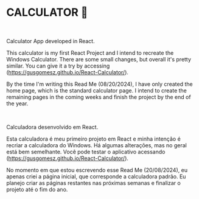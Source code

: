 # CALCULATOR 🧮

<br />

Calculator App developed in React.

This calculator is my first React Project and I intend to recreate the Windows Calculator. There are some small changes, but overall it's pretty similar. You can give it a try by accessing (https://gusgomesz.github.io/React-Calculator/). 

By the time I'm writing this Read Me (08/20/2024), I have only created the home page, which is the standard calculator page. I intend to create the remaining pages in the coming weeks and finish the project by the end of the year.

<br />

Calculadora desenvolvido em React.

Esta calculadora é meu primeiro projeto em React e minha intenção é recriar a calculadora do Windows. Há algumas alterações, mas no geral está bem semelhante. Você pode testar o aplicativo acessando (https://gusgomesz.github.io/React-Calculator/).

No momento em que estou escrevendo esse Read Me (20/08/2024), eu apenas criei a página inicial, que corresponde a calculadora padrão. Eu planejo criar as páginas restantes nas próximas semanas e finalizar o projeto até o fim do ano.
